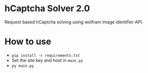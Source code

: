 # hCaptcha Solver 2.0
Request based hCaptcha solving using wolfram image identifier API.

# How to use
* `pip install -r requirements.txt`
* Set the site key and host in `main.py`
* `py main.py`
